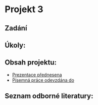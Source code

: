 # Projekt 3


## Zadání



## Úkoly:



## Obsah projektu:

- [Prezentace přednesena ]()
- [Písemná práce odevzdána do ]()

## Seznam odborné literatury:





